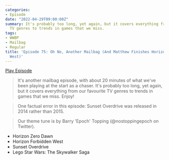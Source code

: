 ```yaml
---
categories:
- Episode
date: "2022-04-29T09:00:00Z"
summary: It's probably too long, yet again, but it covers everything from our favourite
  TV genres to trends in games that we miss.
tags:
- WWBP
- Mailbag
- Regular
title: 'Episode 75: Oh No, Another Mailbag (And Matthew Finishes Horizon Forbidden
  West)'
---
```


[Play Episode](https://www.patreon.com/posts/episode-75-oh-no-65729612)
> It's another mailbag episode, with about 20 minutes of what we've been playing at the start as a chaser. It's probably too long, yet again, but it covers everything from our favourite TV genres to trends in games that we miss. Enjoy!

> One factual error in this episode: Sunset Overdrive was released in 2014 rather than 2015.

> Our theme tune is by Barry 'Epoch' Topping (@nostoppingepoch on Twitter).

- Horizon Zero Dawn
- Horizon Forbidden West
- Sunset Overdrive
- Lego Star Wars: The Skywalker Saga